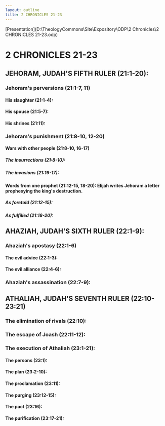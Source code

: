 ```yaml
---
layout: outline
title: 2 CHRONICLES 21-23
---
```

[Presentation](D:\TheologyCommons\Site\Expository\ODP\2 Chronicles\2 CHRONICLES 21-23.odp)
# 2 CHRONICLES 21-23 
## JEHORAM, JUDAH\'S FIFTH RULER (21:1-20): 
###  Jehoram\'s perversions (21:1-7, 11) 
####  His slaughter (21:1-4): 
####  His spouse (21:5-7): 
####  His shrines (21:11): 
###  Jehoram\'s punishment (21:8-10, 12-20) 
####  Wars with other people (21:8-10, 16-17) 
#####  The insurrections (21:8-10): 
#####  The invasions (21:16-17): 
####  Words from one prophet (21:12-15, 18-20): Elijah writes Jehoram a letter prophesying the king\'s destruction. 
#####  As foretold (21:12-15): 
#####  As fulfilled (21:18-20): 
## AHAZIAH, JUDAH\'S SIXTH RULER (22:1-9): 
###  Ahaziah\'s apostasy (22:1-6) 
####  The evil advice (22:1-3): 
####  The evil alliance (22:4-6): 
###  Ahaziah\'s assassination (22:7-9): 
## ATHALIAH, JUDAH\'S SEVENTH RULER (22:10-23:21) 
###  The elimination of rivals (22:10): 
###  The escape of Joash (22:11-12): 
###  The execution of Athaliah (23:1-21): 
####  The persons (23:1):
####  The plan (23:2-10): 
####  The proclamation (23:11): 
####  The purging (23:12-15): 
####  The pact (23:16): 
####  The purification (23:17-21): 
